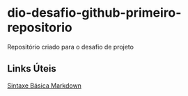 # dio-desafio-github-primeiro-repositorio
Repositório criado para o desafio de projeto

## Links Úteis
[Sintaxe Básica Markdown](https://www.markdownguide.org/basic-syntax/)
